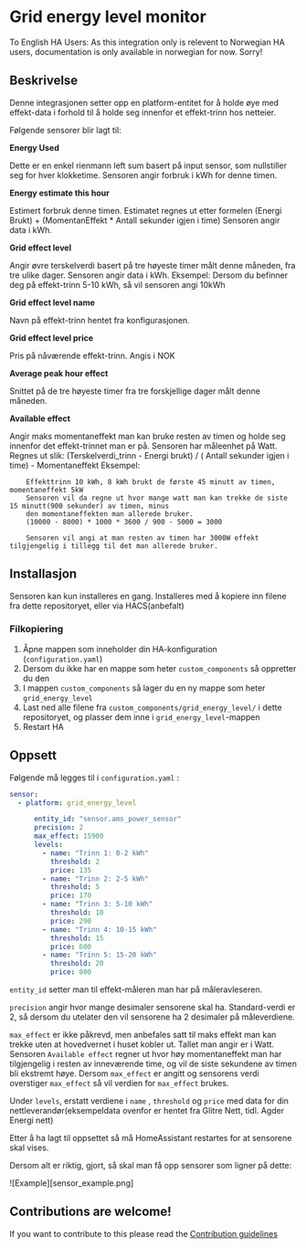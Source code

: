 # Grid energy level monitor

To English HA Users: As this integration only is relevent to Norwegian HA users, documentation is only available in norwegian for now.  Sorry!


## Beskrivelse
Denne integrasjonen setter opp en platform-entitet for å holde øye med effekt-data i forhold til å holde seg innenfor et effekt-trinn hos netteier.

Følgende sensorer blir lagt til:

**Energy Used**

  Dette er en enkel rienmann left sum basert på input sensor, som nullstiller seg for hver klokketime.
  Sensoren angir forbruk i kWh for denne timen.


**Energy estimate this hour**

  Estimert forbruk denne timen.  Estimatet regnes ut etter formelen (Energi Brukt) + (MomentanEffekt * Antall sekunder igjen i time)
  Sensoren angir data i kWh.


**Grid effect level**

  Angir øvre terskelverdi basert på tre høyeste timer målt denne måneden, fra tre ulike dager.
  Sensoren angir data i kWh.  Eksempel: Dersom du befinner deg på effekt-trinn 5-10 kWh, så vil sensoren angi 10kWh


**Grid effect level name**

  Navn på effekt-trinn hentet fra konfigurasjonen.


**Grid effect level price**

  Pris på nåværende effekt-trinn.  Angis i NOK


**Average peak hour effect**

  Snittet på de tre høyeste timer fra tre forskjellige dager målt denne måneden.


**Available effect**

  Angir maks momentaneffekt man kan bruke resten av timen og holde seg innenfor det effekt-trinnet man er på.
  Sensoren har måleenhet på Watt.
  Regnes ut slik: (Terskelverdi_trinn - Energi brukt) / ( Antall sekunder igjen i time) - Momentaneffekt
  Eksempel:

```
    Effekttrinn 10 kWh, 8 kWh brukt de første 45 minutt av timen, momentaneffekt 5kW
    Sensoren vil da regne ut hvor mange watt man kan trekke de siste 15 minutt(900 sekunder) av timen, minus
    den momentaneffekten man allerede bruker.
    (10000 - 8000) * 1000 * 3600 / 900 - 5000 = 3000

    Sensoren vil angi at man resten av timen har 3000W effekt tilgjengelig i tillegg til det man allerede bruker.
```

## Installasjon

Sensoren kan kun installeres en gang.  Installeres med å kopiere inn filene fra dette repositoryet, eller via HACS(anbefalt)

### Filkopiering

1.  Åpne mappen som inneholder din HA-konfiguration (`configuration.yaml`)
2.  Dersom du ikke har en mappe som heter `custom_components` så oppretter du den
3.  I mappen `custom_components` så lager du en ny mappe som heter `grid_energy_level`
4.  Last ned alle filene fra `custom_components/grid_energy_level/` i dette repositoryet, og plasser dem inne i `grid_energy_level`-mappen
5.  Restart HA



## Oppsett

Følgende må legges til i `configuration.yaml` :

```yaml
sensor:
  - platform: grid_energy_level

      entity_id: "sensor.ams_power_sensor"
      precision: 2
      max_effect: 15900
      levels:
        - name: "Trinn 1: 0-2 kWh"
          threshold: 2
          price: 135
        - name: "Trinn 2: 2-5 kWh"
          threshold: 5
          price: 170
        - name: "Trinn 3: 5-10 kWh"
          threshold: 10
          price: 290
        - name: "Trinn 4: 10-15 kWh"
          threshold: 15
          price: 600
        - name: "Trinn 5: 15-20 kWh"
          threshold: 20
          price: 800
```
`entity_id` setter man til effekt-måleren man har på måleravleseren.

`precision` angir hvor mange desimaler sensorene skal ha.  Standard-verdi er 2, så dersom du utelater den vil sensorene ha 2 desimaler på måleverdiene.

`max_effect` er ikke påkrevd, men anbefales satt til maks effekt man kan trekke uten at hovedvernet i huset kobler ut.  Tallet man angir er i Watt.
Sensoren `Available effect` regner ut hvor høy momentaneffekt man har tilgjengelig i resten av inneværende time, og vil de siste sekundene av timen bli ekstremt høye.
Dersom `max_effect` er angitt og sensorens verdi overstiger `max_effect` så vil verdien for `max_effect` brukes.

Under `levels`, erstatt verdiene i  `name` , `threshold` og `price` med data for din nettleverandør(eksempeldata ovenfor er hentet fra Glitre Nett, tidl. Agder Energi nett)

Etter å ha lagt til oppsettet så må HomeAssistant restartes for at sensorene skal vises.

Dersom alt er riktig, gjort, så skal  man få opp sensorer som ligner på dette:


![Example][sensor_example.png]





## Contributions are welcome!

If you want to contribute to this please read the [Contribution guidelines](CONTRIBUTING.md)

